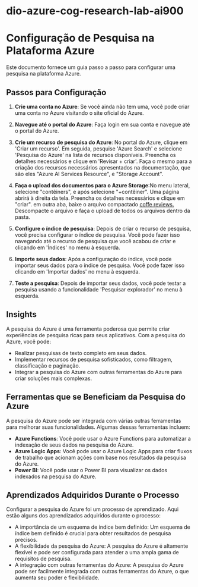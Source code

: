 # dio-azure-cog-research-lab-ai900

# Configuração de Pesquisa na Plataforma Azure

Este documento fornece um guia passo a passo para configurar uma pesquisa na plataforma Azure.

## Passos para Configuração

1. **Crie uma conta no Azure**: Se você ainda não tem uma, você pode criar uma conta no Azure visitando o site oficial do Azure.

2. **Navegue até o portal do Azure**: Faça login em sua conta e navegue até o portal do Azure.

3. **Crie um recurso de pesquisa do Azure**: No portal do Azure, clique em 'Criar um recurso'. Em seguida, pesquise 'Azure Search' e selecione 'Pesquisa do Azure' na lista de recursos disponíveis. Preencha os detalhes necessários e clique em 'Revisar + criar'. Faça o mesmo para a criação dos recursos necessários apresentados na documentação, que são eles "Azure AI Services Resource", e "Storage Account".

4. **Faça o upload dos documentos para o Azure Storage**:No menu lateral, selecione "contêiners", e após selecione "+contêiner". Uma página abrirá à direita da tela. Preencha os detalhes necessários e clique em "criar". em outra aba, baixe o arquivo compactado <a href="https://aka.ms/mslearn-coffee-reviews">coffe reviews.</a> Descompacte o arquivo e faça o upload de todos os arquivos dentro da pasta.

5. **Configure o índice de pesquisa**: Depois de criar o recurso de pesquisa, você precisa configurar o índice de pesquisa. Você pode fazer isso navegando até o recurso de pesquisa que você acabou de criar e clicando em 'Índices' no menu à esquerda.

6. **Importe seus dados**: Após a configuração do índice, você pode importar seus dados para o índice de pesquisa. Você pode fazer isso clicando em 'Importar dados' no menu à esquerda.

7. **Teste a pesquisa**: Depois de importar seus dados, você pode testar a pesquisa usando a funcionalidade 'Pesquisar explorador' no menu à esquerda.

## Insights

A pesquisa do Azure é uma ferramenta poderosa que permite criar experiências de pesquisa ricas para seus aplicativos. Com a pesquisa do Azure, você pode:

- Realizar pesquisas de texto completo em seus dados.
- Implementar recursos de pesquisa sofisticados, como filtragem, classificação e paginação.
- Integrar a pesquisa do Azure com outras ferramentas do Azure para criar soluções mais complexas.

## Ferramentas que se Beneficiam da Pesquisa do Azure

A pesquisa do Azure pode ser integrada com várias outras ferramentas para melhorar suas funcionalidades. Algumas dessas ferramentas incluem:

- **Azure Functions**: Você pode usar o Azure Functions para automatizar a indexação de seus dados na pesquisa do Azure.
- **Azure Logic Apps**: Você pode usar o Azure Logic Apps para criar fluxos de trabalho que acionam ações com base nos resultados da pesquisa do Azure.
- **Power BI**: Você pode usar o Power BI para visualizar os dados indexados na pesquisa do Azure.

## Aprendizados Adquiridos Durante o Processo

Configurar a pesquisa do Azure foi um processo de aprendizado. Aqui estão alguns dos aprendizados adquiridos durante o processo:

- A importância de um esquema de índice bem definido: Um esquema de índice bem definido é crucial para obter resultados de pesquisa precisos.
- A flexibilidade da pesquisa do Azure: A pesquisa do Azure é altamente flexível e pode ser configurada para atender a uma ampla gama de requisitos de pesquisa.
- A integração com outras ferramentas do Azure: A pesquisa do Azure pode ser facilmente integrada com outras ferramentas do Azure, o que aumenta seu poder e flexibilidade.
